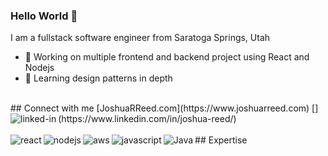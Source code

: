 ### Hello World 👋
I am a fullstack software engineer from Saratoga Springs, Utah

- 🔭 Working on multiple frontend and backend project using React and Nodejs
- 🌱 Learning design patterns in depth
<br>
## Connect with me
[JoshuaRReed.com](https://www.joshuarreed.com)
[<img align="left" alt="linked-in" src="https://img.shields.io/badge/linkedin-%230077B5.svg?&style=for-the-badge&logo=linkedin&logoColor=white" />](https://www.linkedin.com/in/joshua-reed/)


<br>
<br>
## Expertise
<img align="left" alt="react" src="https://img.shields.io/badge/react%20-%2320232a.svg?&style=for-the-badge&logo=react&logoColor=%2361DAFB" />
<img align="left" alt="nodejs" src="https://img.shields.io/badge/node.js%20-%2343853D.svg?&style=for-the-badge&logo=node.js&logoColor=white" />
<img align="left" alt="aws" src="https://img.shields.io/badge/Amazon%20AWS-%23232F3E?logo=amazon-aws&logoColor=white&style=for-the-badge" />
<img align="left" alt="javascript" src="https://img.shields.io/badge/Android-3DDC84?logo=android&logoColor=white&style=for-the-badge" />
<img align="left" alt="Java" src="https://img.shields.io/badge/spring%20-%236DB33F.svg?&style=for-the-badge&logo=spring&logoColor=white" />
<br>
<br>
